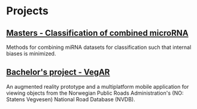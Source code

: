 # Projects

## [Masters - Classification of combined microRNA](https://github.com/vegabj/Mastersproject)
Methods for combining miRNA datasets for classification such that internal biases is minimized.


## [Bachelor's project - VegAR](https://github.com/IT2901-Gruppe-16-Kantega)
An augmented reality prototype and a multiplatform mobile application for viewing objects from the Norwegian Public Roads Administration's (NO: Statens Vegvesen) National Road Database (NVDB).
